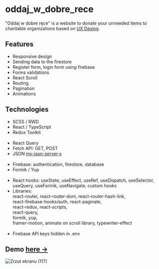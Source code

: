 # oddaj_w_dobre_rece

"Oddaj w dobre ręce" is a website to donate your unneeded items to charitable organizations based on <a href="https://xd.adobe.com/spec/f11fc670-7af2-4502-4013-c1f66f8d3332-872e/grid/"> UX Desing<a>.

## Features
* Responsive design
* Sending data to the firestore
* Register form, login form using firebase
* Forms validations 
* React Scroll 
* Routing
* Pagination 
* Animations
  
## Technologies  
* SCSS / RWD 
* React / TypeScript
* Redux Toolkit 
 <br/><br/>
* React Query 
* Fetch API: GET, POST
* JSON <a href = "https://my-json-server.typicode.com/Krzysztofe/oddam_api/db">my-json-server-></a> 
 <br/><br/>
* Firebase: authentication, firestore, database
* Formik / Yup 
 <br/><br/>
* React hooks: useState, useEffect, useRef, useDispatch, useSelector, useQuery, useFormik, useNavigate, custom hooks
* Libraries: <br/>
react-router, react-router-dom, react-router-hash-link, <br/>
react-firebase-hooks/auth, react-paginate,<br/>
react-redux, react-scripts,<br/>
react-query, <br/>
formik, yup, <br/>
framer-motion, animate on scroll library, typewriter-effect
 <br/><br/>
* Firebase APi keys hidden in .env

## Demo <a href="https://krzysztofe.github.io/oddam_w_dobre_rece/">here -></a>

![Zrzut ekranu (117)](https://user-images.githubusercontent.com/96065197/194778288-8a5c7078-513f-4611-8ddb-9180b94bb027.png)
